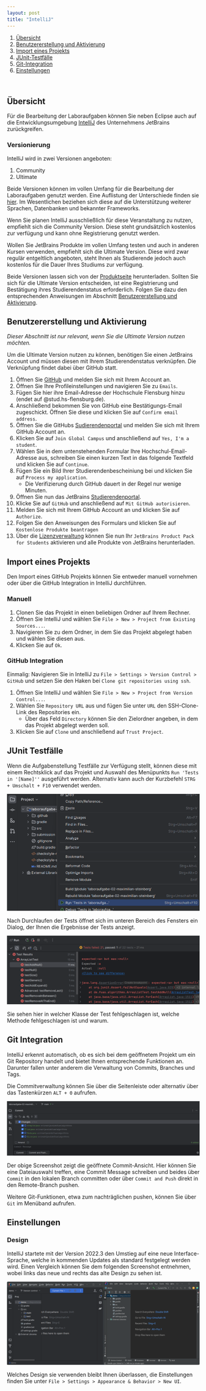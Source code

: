 ```yaml
---
layout: post
title: "IntelliJ"
---
```


1. [Übersicht](#übersicht)
2. [Benutzererstellung und Aktivierung](#benutzererstellung-und-Aktivierung)
3. [Import eines Projekts](#import-eines-projekts)
4. [JUnit-Testfälle](#junit-testfälle)
5. [Git-Integration](#git-integration)
6. [Einstellungen](#einstellungen)

<br/>

## Übersicht
Für die Bearbeitung der Laboraufgaben können Sie neben Eclipse auch auf die Entwicklungsumgebung [IntelliJ](https://www.jetbrains.com/de-de/idea/) des Unternehmens JetBrains zurückgreifen.

### Versionierung
IntelliJ wird in zwei Versionen angeboten:

1. Community
2. Ultimate

Beide Versionen können im vollen Umfang für die Bearbeitung der Laboraufgaben genutzt werden.
Eine Auflistung der Unterschiede finden sie [hier](https://www.jetbrains.com/de-de/idea/).
Im Wesentlichen beziehen sich diese auf die Unterstützung weiterer Sprachen, Datenbanken und bekannter Frameworks.

Wenn Sie planen IntelliJ ausschließlich für diese Veranstaltung zu nutzen, empfiehlt sich die Community Version.
Diese steht grundsätzlich kostenlos zur verfügung und kann ohne Registrierung genutzt werden. 

Wollen Sie JetBrains Produkte im vollen Umfang testen und auch in anderen Kursen verwenden, empfiehlt sich die Ultimate Version. 
Diese wird zwar regulär entgeltlich angeboten, steht Ihnen als Studierende jedoch auch kostenlos für die Dauer Ihres Studiums zur verfügung. 

Beide Versionen lassen sich von der [Produktseite](https://www.jetbrains.com/de-de/idea/) herunterladen.
Sollten Sie sich für die Ultimate Version entscheiden, ist eine Registrierung und Bestätigung ihres Studierendenstatus erforderlich. 
Folgen Sie dazu den entsprechenden Anweisungen im Abschnitt [Benutzererstellung und Aktivierung](#benutzererstellung-und-Aktivierung). 

## Benutzererstellung und Aktivierung
*Dieser Abschnitt ist nur relevant, wenn Sie die Ultimate Version nutzen möchten.*

Um die Ultimate Version nutzen zu können, benötigen Sie einen JetBrains Account und müssen diesen mit Ihrem Studierendenstatus verknüpfen.
Die Verknüpfung findet dabei über GitHub statt.

1. Öffnen Sie [GitHub](https://github.com/) und melden Sie sich mit Ihrem Account an.
2. Öffnen Sie Ihre Profileinstellungen und navigieren Sie zu `Emails`.
3. Fügen Sie hier ihre Email-Adresse der Hochschule Flensburg hinzu (endet auf @stud.hs-flensburg.de).
4. Anschließend bekommen Sie von GitHub eine Bestätigungs-Email zugeschickt. Öffnen Sie diese und klicken Sie auf `Confirm email address`.
5. Öffnen Sie die GitHubs [Sudierendenportal](https://education.github.com/) und melden Sie sich mit Ihrem GitHub Account an.
6. Klicken Sie auf `Join Global Campus` und anschließend auf `Yes, I'm a student`. 
7. Wählen Sie in dem untenstehenden Formular Ihre Hochschul-Email-Adresse aus, schreiben Sie einen kurzen Text in das folgende Textfeld und klicken Sie auf `Continue`.
8. Fügen Sie ein Bild Ihrer Studierendenbescheiniung bei und klicken Sie auf `Process my application`.
    - Die Verifizierung durch GitHub dauert in der Regel nur wenige Minuten.
9. Öffnen Sie nun das JetBrains [Studierendenportal](https://www.jetbrains.com/shop/eform/students).
10. Klicke Sie auf `GitHub` und anschließend auf `Mit GitHub autorisieren`.
11. Melden Sie sich mit Ihrem GitHub Account an und klicken Sie auf `Authorize`.
12. Folgen Sie den Anweisungen des Formulars und klicken Sie auf `Kostenlose Produkte beantragen`
13. Über die [Lizenzverwaltung](https://account.jetbrains.com/licenses) können Sie nun Ihr `JetBrains Product Pack for Students` aktivieren und alle Produkte von JetBrains herunterladen.

## Import eines Projekts
Den Import eines GitHub Projekts können Sie entweder manuell vornehmen oder über die GitHub Integration in IntelliJ durchführen.

### Manuell
1. Clonen Sie das Projekt in einen beliebigen Ordner auf Ihrem Rechner.
2. Öffnen Sie IntelliJ und wählen Sie `File > New > Project from Existing Sources...`.
3. Navigieren Sie zu dem Ordner, in dem Sie das Projekt abgelegt haben und wählen Sie diesen aus.
4. Klicken Sie auf `Ok`.

### GitHub Integration
Einmalig: Navigieren Sie in IntelliJ zu `File > Settings > Version Control > GitHub` und setzen Sie den Haken bei `Clone git repositories using ssh`.
1. Öffnen Sie IntelliJ und wählen Sie `File > New > Project from Version Control...`.
2. Wählen Sie `Repository URL` aus und fügen Sie unter `URL` den SSH-Clone-Link des Repositories ein.
   - Über das Feld `Directory` können Sie den Zielordner angeben, in dem das Projekt abgelegt werden soll.
3. Klicken Sie auf `Clone` und anschließend auf `Trust Project`.

## JUnit Testfälle
Wenn die Aufgabenstellung Testfälle zur Verfügung stellt, können diese mit einem Rechtsklick auf das Projekt und Auswahl des Menüpunkts `Run 'Tests in '[Name]''` ausgeführt werden. Alternativ kann auch der Kurzbefehl `STRG + Umschalt + F10` verwendet werden.

![JUnit Dialog](images/intellij/junit-run-tests-dialog.png)

Nach Durchlaufen der Tests öffnet sich im unteren Bereich des Fensters ein Dialog, der Ihnen die Ergebnisse der Tests anzeigt.

![JUnit Testergebnis](images/intellij/junit-test-result.png)

Sie sehen hier in welcher Klasse der Test fehlgeschlagen ist, welche Methode fehlgeschlagen ist und warum.

## Git Integration
IntelliJ erkennt automatisch, ob es sich bei dem geöffnetem Projekt um ein Git Repository handelt und bietet Ihnen entsprechende Funktionen an. 
Darunter fallen unter anderem die Verwaltung von Commits, Branches und Tags. 

Die Commitverwaltung können Sie über die Seitenleiste oder alternativ über das Tastenkürzen `ALT + 0` aufrufen.

![Git Commit Dialog](images/intellij/git-commit-dialog.png)

Der obige Screenshot zeigt die geöffnete Commit-Ansicht. 
Hier können Sie eine Dateiauswahl treffen, eine Commit Message schreiben und beides über `Commit` in den lokalen Branch committen oder über `Commit and Push` direkt in den Remote-Branch pushen.

Weitere Git-Funktionen, etwa zum nachträglichen pushen, können Sie über `Git` im Menüband aufrufen.


## Einstellungen
### Design
IntelliJ startete mit der Version 2022.3 den Umstieg auf eine neue Interface-Sprache, welche in kommenden Updates als standard festgelegt werden wird. 
Einen Vergleich können Sie dem folgenden Screenshot entnehmen, wobei links das neue und rechts das alte Design zu sehen ist. 

![Vergleich IntelliJ Interface](images/intellij/intellij-layout-comparison.png)

Welches Design sie verwenden bleibt Ihnen überlassen, die Einstellungen finden Sie unter `File > Settings > Appearance & Behavior > New UI`.